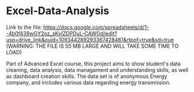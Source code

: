 # Excel-Data-Analysis
Link to the file: https://docs.google.com/spreadsheets/d/1--4b0f438wGY2oz_sKvIZDPDuL-CAWOd/edit?usp=drive_link&ouid=109344289293367428461&rtpof=true&sd=true (WARNING: THE FILE IS 55 MB LARGE AND WILL TAKE SOME TIME TO LOAD)

Part of Advanced Excel course, this project aims to show student's data cleaning, data analysis, data managament and understanding skills, as well as dashboard creation skills. The data set is of anonymous Energy company, and includes various data regarding energy transmission. 
